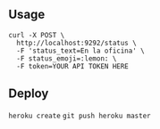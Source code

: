## Usage

```
curl -X POST \
  http://localhost:9292/status \
  -F 'status_text=En la oficina' \
  -F status_emoji=:lemon: \
  -F token=YOUR API TOKEN HERE
```


## Deploy

`heroku create`
`git push heroku master`


